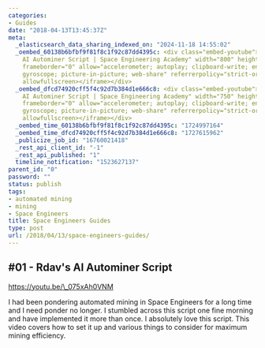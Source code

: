 ```yaml
---
categories:
- Guides
date: "2018-04-13T13:45:37Z"
meta:
  _elasticsearch_data_sharing_indexed_on: "2024-11-18 14:55:02"
  _oembed_60138b6bfbf9f81f8c1f92c87dd4395c: <div class="embed-youtube"><iframe title="Rdav&#039;s
    AI Autominer Script | Space Engineering Academy" width="800" height="450" src="https://www.youtube.com/embed/_075xAh0VNM?feature=oembed"
    frameborder="0" allow="accelerometer; autoplay; clipboard-write; encrypted-media;
    gyroscope; picture-in-picture; web-share" referrerpolicy="strict-origin-when-cross-origin"
    allowfullscreen></iframe></div>
  _oembed_dfcd74920cff5f4c92d7b384d1e666c8: <div class="embed-youtube"><iframe title="Rdav&#039;s
    AI Autominer Script | Space Engineering Academy" width="750" height="422" src="https://www.youtube.com/embed/_075xAh0VNM?feature=oembed"
    frameborder="0" allow="accelerometer; autoplay; clipboard-write; encrypted-media;
    gyroscope; picture-in-picture; web-share" referrerpolicy="strict-origin-when-cross-origin"
    allowfullscreen></iframe></div>
  _oembed_time_60138b6bfbf9f81f8c1f92c87dd4395c: "1724997164"
  _oembed_time_dfcd74920cff5f4c92d7b384d1e666c8: "1727615962"
  _publicize_job_id: "16760021418"
  _rest_api_client_id: "-1"
  _rest_api_published: "1"
  timeline_notification: "1523627137"
parent_id: "0"
password: ""
status: publish
tags:
- automated mining
- mining
- Space Engineers
title: Space Engineers Guides
type: post
url: /2018/04/13/space-engineers-guides/
---
```


## #01 - Rdav\'s AI Autominer Script

https://youtu.be/\_075xAh0VNM

I had been pondering automated mining in Space Engineers for a long time and I
need ponder no longer. I stumbled across this script one fine morning and have
implemented it more than once. I absolutely love this script. This video covers
how to set it up and various things to consider for maximum mining efficiency.
